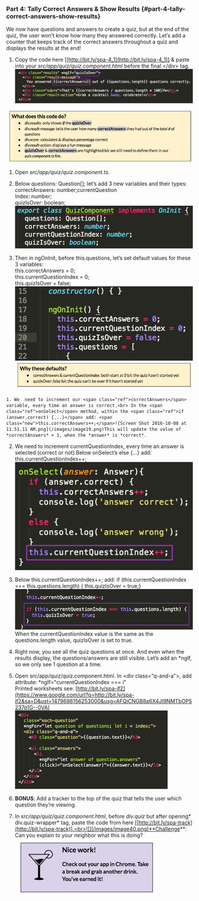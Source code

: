 ### Part 4: Tally Correct Answers &amp; Show Results {#part-4-tally-correct-answers-show-results}

We now have questions and answers to create a quiz, but at the end of the quiz, the user won’t know how many they answered correctly. Let’s add a counter that keeps track of the correct answers throughout a quiz and displays the results at the end!

1.  Copy the code here [[http://bit.ly/spa-4_1](http://bit.ly/spa-4_1)] &amp; paste into your *src/app/quiz/quiz.component.html* before the final <span class="ref">&lt;/div&gt;</span> tag.![](/images/image16.png)

  ![](/images/22.png)

1.  Open *src/app/quiz/quiz.component.ts*.

  1.  Below <span class="ref">questions: Question[];</span> let’s add 3 new variables and their types: <br><span class="new">correctAnswers: number;currentQuestion</span><br><span class="new">Index: number;</span><br><span class="new">quizIsOver: boolean;</span>![](/images/image35.png)
  2.  Then in ngOnInit, before <span class="ref">this.questions</span>, let’s set default values for these 3 variables:<br><span class="new">this.correctAnswers = 0;</span><br><span class="new">this.currentQuestionIndex = 0;</span><br><span class="new">this.quizIsOver = false;</span>![](/images/image39.png)
![](../images/23.png)

    1. We  need to increment our <span class="ref">correctAnswers</span> variable, every time an answer is correct.<br> In the <span class="ref">onSelect</span> method, within the <span class="ref">if (answer.correct) {...}</span> add: <span class="new">this.correctAnswers++;</span>![Screen Shot 2016-10-08 at 11.51.11 AM.png](/images/image19.png)This will update the value of *correctAnswers* + 1, when the *answer* is *correct*.
  2.  We need to increment <span class="ref">currentQuestionIndex</span>, every time an answer is selected (correct or not).Below <span class="ref">onSelect’s else {...}</span> add: <span class="new">this.currentQuestionIndex++;</span>![Screen Shot 2016-10-08 at 11.54.05 AM.png](/images/image07.png)
  3.  Below <span class="ref">this.currentQuestionIndex++;</span> add: <span class="new">if (this.currentQuestionIndex === this.questions.length) {  this.quizIsOver = true;}</span><br>![Screen Shot 2016-10-07 at 9.49.59 PM.png](/images/image10.png)When the <span class="ref">currentQuestionIndex</span> value is the same as the <span class="ref">questions.length</span> value, <span class="ref">quizIsOver</span> is set to true.

1.  Right now, you see all the quiz questions at once. And even when the results display, the questions/answers are still visible. Let’s add an <span class="ref">*ngIf</span>, so we only see 1 question at a time.

1.  Open src/app/quiz/quiz.component.html. In <span class="ref">&lt;div class=&quot;q-and-a&quot;&gt;</span>, add attribute: <span class="new">*ngIf=&quot;currentQuestionIndex === i&quot;</span> <br>Printed worksheets see: [http://bit.ly/spa-if2](https://www.google.com/url?q=http://bit.ly/spa-if2&sa=D&ust=1479686156253000&usg=AFQjCNGB8a6X4JI9NMTbOP5237p1G--0VA)<br>![](/images/image41.gif)

1.  **BONUS**: Add a tracker to the top of the quiz that tells the user which question they’re viewing.

  1.  In *src/app/quiz/quiz.component.html*, before *div.quiz* but after opening* div.quiz-wrapper* tag, paste the code from here [[http://bit.ly/spa-track](http://bit.ly/spa-track)].<br>![](/images/image40.png)**Challenge**: Can you explain to your neighbor what this is doing?
![](../images/24.png)
